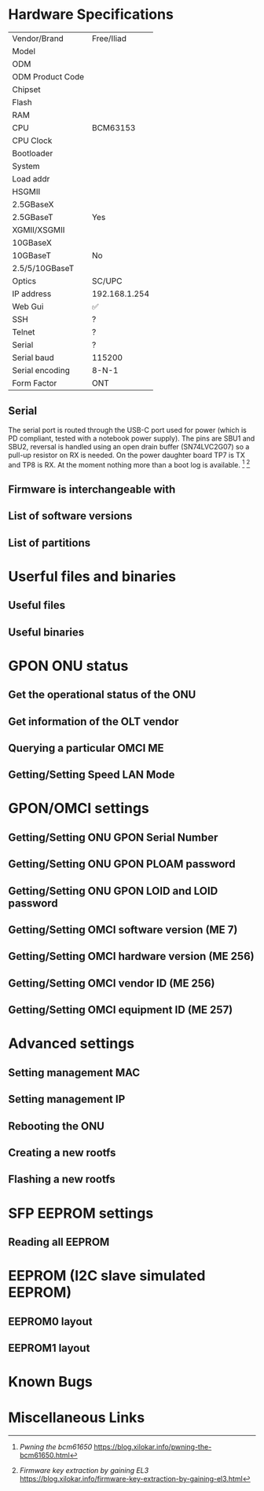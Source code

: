# Hardware Specifications

|                  |                                         |
| ---------------- | --------------------------------------- |
| Vendor/Brand     | Free/Iliad                              |
| Model            |                                         |
| ODM              |                                         |
| ODM Product Code |                                         |
| Chipset          |                                         |
| Flash            |                                         |
| RAM              |                                         |
| CPU              | BCM63153                                |
| CPU Clock        |                                         |
| Bootloader       |                                         |
| System           |                                         |
| Load addr        |                                         |
| HSGMII           |                                         |
| 2.5GBaseX        |                                         |
| 2.5GBaseT        | Yes                                     |
| XGMII/XSGMII     |                                         |
| 10GBaseX         |                                         |
| 10GBaseT         | No                                      |
| 2.5/5/10GBaseT   |                                         |
| Optics           | SC/UPC                                  |
| IP address       | 192.168.1.254                           |
| Web Gui          | ✅                                      |
| SSH              | ?                                       |
| Telnet           | ?                                       |
| Serial           | ?                                       |
| Serial baud      | 115200                                  |
| Serial encoding  | 8-N-1                                   |
| Form Factor      | ONT                                     |

## Serial

The serial port is routed through the USB-C port used for power (which is PD compliant, tested with a notebook power supply). The pins are SBU1 and SBU2, reversal is handled using an open drain buffer (SN74LVC2G07) so a pull-up resistor on RX is needed. On the power daughter board TP7 is TX and TP8 is RX.
At the moment nothing more than a boot log is available. [^bcm61650hack] [^freeboxhack]

## Firmware is interchangeable with

## List of software versions

## List of partitions

# Userful files and binaries

## Useful files

## Useful binaries

# GPON ONU status

## Get the operational status of the ONU

## Get information of the OLT vendor

## Querying a particular OMCI ME

## Getting/Setting Speed LAN Mode

# GPON/OMCI settings

## Getting/Setting ONU GPON Serial Number

## Getting/Setting ONU GPON PLOAM password

## Getting/Setting ONU GPON LOID and LOID password

## Getting/Setting OMCI software version (ME 7)

## Getting/Setting OMCI hardware version (ME 256)

## Getting/Setting OMCI vendor ID (ME 256)

## Getting/Setting OMCI equipment ID (ME 257)

# Advanced settings

## Setting management MAC

## Setting management IP

## Rebooting the ONU

## Creating a new rootfs

## Flashing a new rootfs

# SFP EEPROM settings

## Reading all EEPROM

# EEPROM (I2C slave simulated EEPROM)

## EEPROM0 layout

## EEPROM1 layout

# Known Bugs

# Miscellaneous Links

[^bcm61650hack]: *Pwning the bcm61650* https://blog.xilokar.info/pwning-the-bcm61650.html
[^freeboxhack]: *Firmware key extraction by gaining EL3* https://blog.xilokar.info/firmware-key-extraction-by-gaining-el3.html
